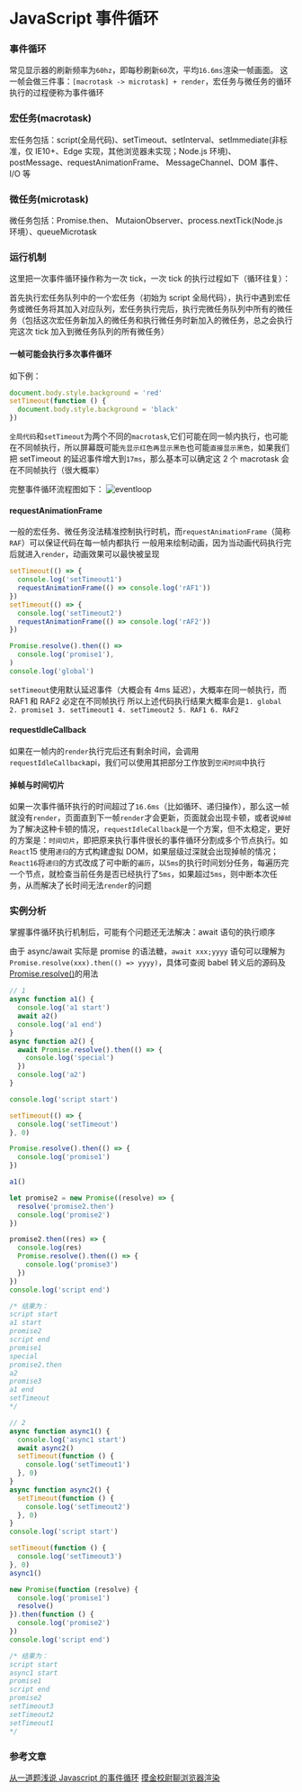 # JavaScript 事件循环

### 事件循环

常见显示器的刷新频率为`60hz`，即每秒刷新`60`次，平均`16.6ms`渲染一帧画面。
这一帧会做三件事：`[macrotask -> microtask] + render`，宏任务与微任务的循环执行的过程便称为事件循环

### 宏任务(macrotask)

宏任务包括：script(全局代码)、setTimeout、setInterval、setImmediate(非标准，仅 IE10+、Edge 实现，其他浏览器未实现；Node.js 环境)、postMessage、requestAnimationFrame、 MessageChannel、DOM 事件、 I/O 等

### 微任务(microtask)

微任务包括：Promise.then、 MutaionObserver、process.nextTick(Node.js 环境）、queueMicrotask

### 运行机制

这里把一次事件循环操作称为一次 tick，一次 tick 的执行过程如下（循环往复）：

首先执行宏任务队列中的一个宏任务（初始为 script 全局代码），执行中遇到宏任务或微任务将其加入对应队列，宏任务执行完后，执行完微任务队列中所有的微任务（包括这次宏任务新加入的微任务和执行微任务时新加入的微任务，总之会执行完这次 tick 加入到微任务队列的所有微任务）

#### 一帧可能会执行多次事件循环

如下例：

```js
document.body.style.background = 'red'
setTimeout(function () {
  document.body.style.background = 'black'
})
```

`全局代码`和`setTimeout`为两个不同的`macrotask`,它们可能在同一帧内执行，也可能在不同帧执行，所以屏幕既可能`先显示红色再显示黑色`也可能`直接显示黑色`，如果我们把 setTimeout 的延迟事件增大到`17ms`，那么基本可以确定这 2 个 macrotask 会在不同帧执行（很大概率）

完整事件循环流程图如下：
![eventloop](../Images/eventloop.jpg)

#### requestAnimationFrame

一般的宏任务、微任务没法精准控制执行时机，而`requestAnimationFrame`（简称`RAF`）可以保证代码在每一帧内都执行
一般用来绘制动画，因为当动画代码执行完后就进入`render`，动画效果可以最快被呈现

```js
setTimeout(() => {
  console.log('setTimeout1')
  requestAnimationFrame(() => console.log('rAF1'))
})
setTimeout(() => {
  console.log('setTimeout2')
  requestAnimationFrame(() => console.log('rAF2'))
})

Promise.resolve().then(() =>
  console.log('promise1'),
)
console.log('global')
```

`setTimeout`使用默认延迟事件（大概会有 4ms 延迟），大概率在同一帧执行，而 RAF1 和 RAF2 必定在不同帧执行
所以上述代码执行结果大概率会是`1. global 2. promise1 3. setTimeout1 4. setTimeout2 5. RAF1 6. RAF2`

#### requestIdleCallback

如果在一帧内的`render`执行完后还有剩余时间，会调用`requestIdleCallback`api，我们可以使用其把部分工作放到`空闲时间`中执行

#### 掉帧与时间切片

如果一次事件循环执行的时间超过了`16.6ms`（比如循环、递归操作），那么这一帧就没有`render`，页面直到下一帧`render`才会更新，页面就会出现卡顿，或者说`掉帧`
为了解决这种卡顿的情况，`requestIdleCallback`是一个方案，但不太稳定，更好的方案是：`时间切片`，即把原来执行事件很长的事件循环分割成多个节点执行。如`React`15 使用`递归`的方式构建虚拟 DOM，如果层级过深就会出现掉帧的情况；`React16`将`递归`的方式改成了可中断的`遍历`，以`5ms`的执行时间划分任务，每遍历完一个节点，就检查当前任务是否已经执行了`5ms`，如果超过`5ms`，则中断本次任务，从而解决了长时间无法`render`的问题

### 实例分析

掌握事件循环执行机制后，可能有个问题还无法解决：await 语句的执行顺序

由于 async/await 实际是 promise 的语法糖，`await xxx;yyyy` 语句可以理解为 `Promise.resolve(xxx).then(() => yyyy)`，具体可查阅 babel 转义后的源码及 [Promise.resolve()](http://es6.ruanyifeng.com/#docs/promise#Promise-resolve)的用法

```js
// 1
async function a1() {
  console.log('a1 start')
  await a2()
  console.log('a1 end')
}
async function a2() {
  await Promise.resolve().then(() => {
    console.log('special')
  })
  console.log('a2')
}

console.log('script start')

setTimeout(() => {
  console.log('setTimeout')
}, 0)

Promise.resolve().then(() => {
  console.log('promise1')
})

a1()

let promise2 = new Promise((resolve) => {
  resolve('promise2.then')
  console.log('promise2')
})

promise2.then((res) => {
  console.log(res)
  Promise.resolve().then(() => {
    console.log('promise3')
  })
})
console.log('script end')

/* 结果为：
script start
a1 start
promise2
script end
promise1
special
promise2.then
a2
promise3
a1 end
setTimeout
*/

// 2
async function async1() {
  console.log('async1 start')
  await async2()
  setTimeout(function () {
    console.log('setTimeout1')
  }, 0)
}
async function async2() {
  setTimeout(function () {
    console.log('setTimeout2')
  }, 0)
}
console.log('script start')

setTimeout(function () {
  console.log('setTimeout3')
}, 0)
async1()

new Promise(function (resolve) {
  console.log('promise1')
  resolve()
}).then(function () {
  console.log('promise2')
})
console.log('script end')

/* 结果为：
script start
async1 start
promise1
script end
promise2
setTimeout3
setTimeout2
setTimeout1
*/
```

### 参考文章

[从一道题浅说 Javascript 的事件循环](https://github.com/Advanced-Frontend/Daily-Interview-Question/issues/7)
[摸金校尉聊浏览器渲染](https://zhuanlan.zhihu.com/p/250477589)
